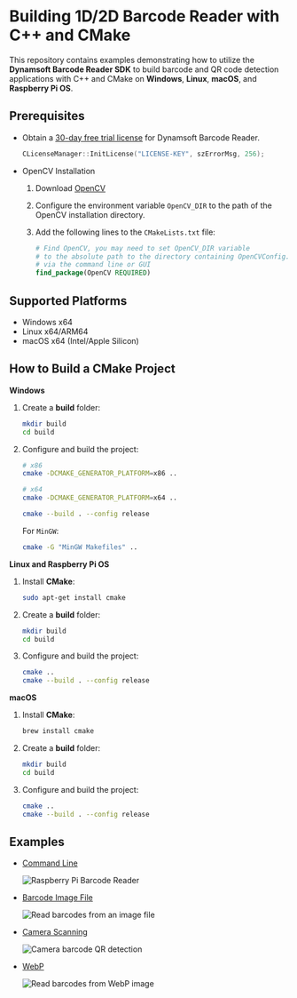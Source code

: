 # Building 1D/2D Barcode Reader with C++ and CMake
This repository contains examples demonstrating how to utilize the **Dynamsoft Barcode Reader SDK** to build barcode and QR code detection applications with C++ and CMake on **Windows**, **Linux**, **macOS**, and **Raspberry Pi OS**.

## Prerequisites
- Obtain a [30-day free trial license](https://www.dynamsoft.com/customer/license/trialLicense/?product=dcv&package=cross-platform) for Dynamsoft Barcode Reader.

    ```cpp
    CLicenseManager::InitLicense("LICENSE-KEY", szErrorMsg, 256);
    ```

- OpenCV Installation
    1. Download [OpenCV](https://opencv.org/releases/)
    2. Configure the environment variable `OpenCV_DIR` to the path of the OpenCV installation directory.
    3. Add the following lines to the `CMakeLists.txt` file:
    
        ```cmake
        # Find OpenCV, you may need to set OpenCV_DIR variable
        # to the absolute path to the directory containing OpenCVConfig.cmake file
        # via the command line or GUI
        find_package(OpenCV REQUIRED)
        ```

## Supported Platforms
- Windows x64
- Linux x64/ARM64
- macOS x64 (Intel/Apple Silicon)

## How to Build a CMake Project

**Windows**

1. Create a **build** folder:
    
    ```bash
    mkdir build
    cd build
    ```

2. Configure and build the project:
    
    ```bash
    # x86
    cmake -DCMAKE_GENERATOR_PLATFORM=x86 ..

    # x64
    cmake -DCMAKE_GENERATOR_PLATFORM=x64 ..
    
    cmake --build . --config release
    ```

    For `MinGW`:
    
    ```bash
    cmake -G "MinGW Makefiles" ..
    ```

**Linux and Raspberry Pi OS**

1. Install **CMake**:
    
    ```bash
    sudo apt-get install cmake
    ```

2. Create a **build** folder:
    
    ```bash
    mkdir build
    cd build
    ```

3. Configure and build the project:
    ```bash
    cmake ..
    cmake --build . --config release 
    ```

**macOS**
 
1. Install **CMake**:
    
    ```bash
    brew install cmake
    ```

2. Create a **build** folder:

    ```bash
    mkdir build
    cd build
    ```

3. Configure and build the project:

    ```bash
    cmake ..
    cmake --build . --config release 
    ```

## Examples
- [Command Line](./examples/command-line)
        
    ![Raspberry Pi Barcode Reader](https://www.dynamsoft.com/codepool/img/2016/03/rpi_dbr_result.png)

- [Barcode Image File](./examples/opencv_file)
    
    ![Read barcodes from an image file](https://www.dynamsoft.com/codepool/img/2024/05/cpp-barcode-reader-opencv.jpg)


- [Camera Scanning](./examples/opencv_camera)
    
    ![Camera barcode QR detection](https://www.dynamsoft.com/codepool/img/2024/05/cpp-barcode-scanner-opencv.jpg)

- [WebP](./examples/webp/)

    ![Read barcodes from WebP image](https://www.dynamsoft.com/codepool/img/2024/06/cpp-decode-webp-barcode-qr-code.jpg)

